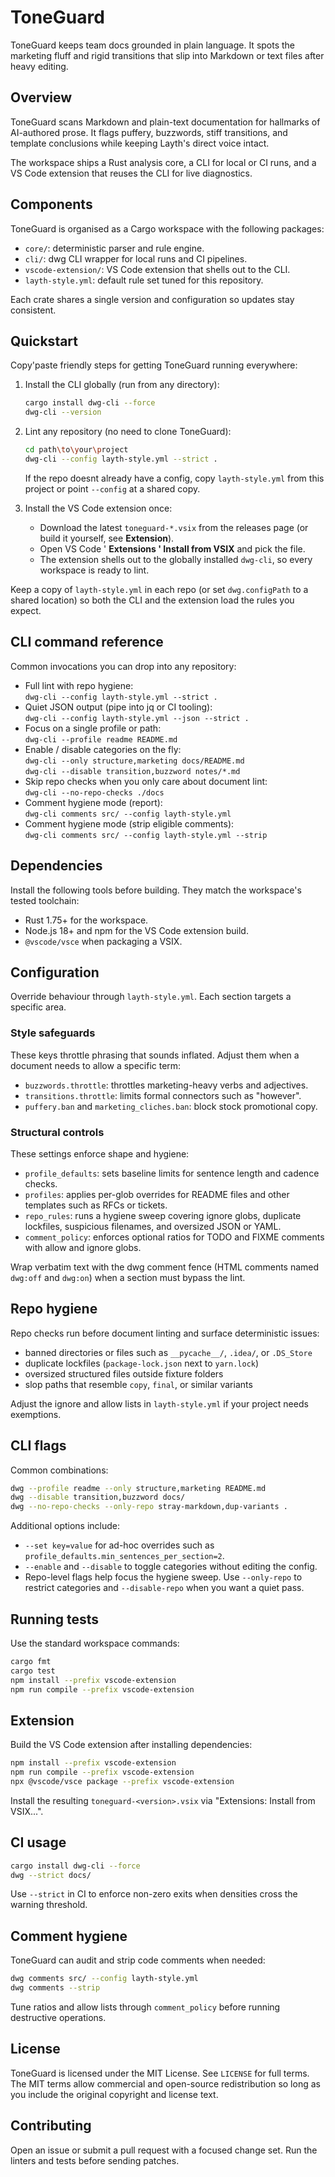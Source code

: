 ﻿# ToneGuard
ToneGuard keeps team docs grounded in plain language. It spots the marketing fluff and rigid transitions that slip into Markdown or text files after heavy editing.

## Overview
ToneGuard scans Markdown and plain-text documentation for hallmarks of AI-authored prose. It flags puffery, buzzwords, stiff transitions, and template conclusions while keeping Layth's direct voice intact.

The workspace ships a Rust analysis core, a CLI for local or CI runs, and a VS Code extension that reuses the CLI for live diagnostics.

## Components
ToneGuard is organised as a Cargo workspace with the following packages:

- `core/`: deterministic parser and rule engine.
- `cli/`: dwg CLI wrapper for local runs and CI pipelines.
- `vscode-extension/`: VS Code extension that shells out to the CLI.
- `layth-style.yml`: default rule set tuned for this repository.

Each crate shares a single version and configuration so updates stay consistent.

## Quickstart
Copy'paste friendly steps for getting ToneGuard running everywhere:

1. Install the CLI globally (run from any directory):

   ```bash
   cargo install dwg-cli --force
   dwg-cli --version
   ```

2. Lint any repository (no need to clone ToneGuard):

   ```bash
   cd path\to\your\project
   dwg-cli --config layth-style.yml --strict .
   ```

   If the repo doesnt already have a config, copy `layth-style.yml` from this project or point `--config` at a shared copy.

3. Install the VS Code extension once:

   - Download the latest `toneguard-*.vsix` from the releases page (or build it yourself, see **Extension**).
   - Open VS Code ' **Extensions ' Install from VSIX** and pick the file.
   - The extension shells out to the globally installed `dwg-cli`, so every workspace is ready to lint.

Keep a copy of `layth-style.yml` in each repo (or set `dwg.configPath` to a shared location) so both the CLI and the extension load the rules you expect.

## CLI command reference
Common invocations you can drop into any repository:

- Full lint with repo hygiene:\
  `dwg-cli --config layth-style.yml --strict .`
- Quiet JSON output (pipe into jq or CI tooling):\
  `dwg-cli --config layth-style.yml --json --strict .`
- Focus on a single profile or path:\
  `dwg-cli --profile readme README.md`
- Enable / disable categories on the fly:\
  `dwg-cli --only structure,marketing docs/README.md`\
  `dwg-cli --disable transition,buzzword notes/*.md`
- Skip repo checks when you only care about document lint:\
  `dwg-cli --no-repo-checks ./docs`
- Comment hygiene mode (report):\
  `dwg-cli comments src/ --config layth-style.yml`
- Comment hygiene mode (strip eligible comments):\
  `dwg-cli comments src/ --config layth-style.yml --strip`

## Dependencies
Install the following tools before building. They match the workspace's tested toolchain:
- Rust 1.75+ for the workspace.
- Node.js 18+ and npm for the VS Code extension build.
- `@vscode/vsce` when packaging a VSIX.

## Configuration
Override behaviour through `layth-style.yml`. Each section targets a specific area.

### Style safeguards
These keys throttle phrasing that sounds inflated. Adjust them when a document needs to allow a specific term:
- `buzzwords.throttle`: throttles marketing-heavy verbs and adjectives.
- `transitions.throttle`: limits formal connectors such as "however".
- `puffery.ban` and `marketing_cliches.ban`: block stock promotional copy.

### Structural controls
These settings enforce shape and hygiene:
- `profile_defaults`: sets baseline limits for sentence length and cadence checks.
- `profiles`: applies per-glob overrides for README files and other templates such as RFCs or tickets.
- `repo_rules`: runs a hygiene sweep covering ignore globs, duplicate lockfiles, suspicious filenames, and oversized JSON or YAML.
- `comment_policy`: enforces optional ratios for TODO and FIXME comments with allow and ignore globs.

Wrap verbatim text with the dwg comment fence (HTML comments named `dwg:off` and `dwg:on`) when a section must bypass the lint.

## Repo hygiene
Repo checks run before document linting and surface deterministic issues:

- banned directories or files such as `__pycache__/`, `.idea/`, or `.DS_Store`
- duplicate lockfiles (`package-lock.json` next to `yarn.lock`)
- oversized structured files outside fixture folders
- slop paths that resemble `copy`, `final`, or similar variants

Adjust the ignore and allow lists in `layth-style.yml` if your project needs exemptions.

## CLI flags
Common combinations:

```bash
dwg --profile readme --only structure,marketing README.md
dwg --disable transition,buzzword docs/
dwg --no-repo-checks --only-repo stray-markdown,dup-variants .
```

Additional options include:
- `--set key=value` for ad-hoc overrides such as `profile_defaults.min_sentences_per_section=2`.
- `--enable` and `--disable` to toggle categories without editing the config.
- Repo-level flags help focus the hygiene sweep. Use `--only-repo` to restrict categories and `--disable-repo` when you want a quiet pass.

## Running tests
Use the standard workspace commands:

```bash
cargo fmt
cargo test
npm install --prefix vscode-extension
npm run compile --prefix vscode-extension
```

## Extension
Build the VS Code extension after installing dependencies:

```bash
npm install --prefix vscode-extension
npm run compile --prefix vscode-extension
npx @vscode/vsce package --prefix vscode-extension
```

Install the resulting `toneguard-<version>.vsix` via "Extensions: Install from VSIX...".

## CI usage

```bash
cargo install dwg-cli --force
dwg --strict docs/
```

Use `--strict` in CI to enforce non-zero exits when densities cross the warning threshold.

## Comment hygiene
ToneGuard can audit and strip code comments when needed:

```bash
dwg comments src/ --config layth-style.yml
dwg comments --strip
```

Tune ratios and allow lists through `comment_policy` before running destructive operations.

## License
ToneGuard is licensed under the MIT License. See `LICENSE` for full terms. The MIT terms allow commercial and open-source redistribution so long as you include the original copyright and license text.

## Contributing
Open an issue or submit a pull request with a focused change set. Run the linters and tests before sending patches.




